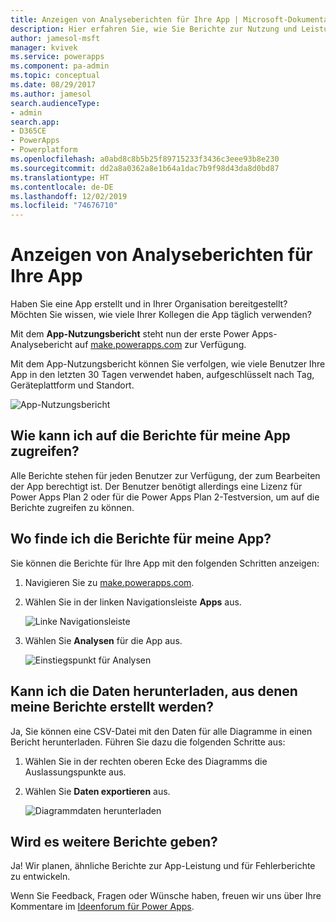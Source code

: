 ```yaml
---
title: Anzeigen von Analyseberichten für Ihre App | Microsoft-Dokumentation
description: Hier erfahren Sie, wie Sie Berichte zur Nutzung und Leistung Ihrer Power Apps-Apps anzeigen.
author: jamesol-msft
manager: kvivek
ms.service: powerapps
ms.component: pa-admin
ms.topic: conceptual
ms.date: 08/29/2017
ms.author: jamesol
search.audienceType:
- admin
search.app:
- D365CE
- PowerApps
- Powerplatform
ms.openlocfilehash: a0abd8c8b5b25f89715233f3436c3eee93b8e230
ms.sourcegitcommit: dd2a8a0362a8e1b64a1dac7b9f98d43da8d0bd87
ms.translationtype: HT
ms.contentlocale: de-DE
ms.lasthandoff: 12/02/2019
ms.locfileid: "74676710"
---
```

# <a name="view-analytics-reports-for-your-app"></a>Anzeigen von Analyseberichten für Ihre App
Haben Sie eine App erstellt und in Ihrer Organisation bereitgestellt?  Möchten Sie wissen, wie viele Ihrer Kollegen die App täglich verwenden?

Mit dem **App-Nutzungsbericht** steht nun der erste Power Apps-Analysebericht auf [make.powerapps.com](https://make.powerapps.com/?utm_source=padocs&utm_medium=linkinadoc&utm_campaign=referralsfromdoc) zur Verfügung.

Mit dem App-Nutzungsbericht können Sie verfolgen, wie viele Benutzer Ihre App in den letzten 30 Tagen verwendet haben, aufgeschlüsselt nach Tag, Geräteplattform und Standort.

![App-Nutzungsbericht](./media/app-analytics/analytics.png)

## <a name="how-do-i-get-access-to-my-apps-reports"></a>Wie kann ich auf die Berichte für meine App zugreifen?
Alle Berichte stehen für jeden Benutzer zur Verfügung, der zum Bearbeiten der App berechtigt ist. Der Benutzer benötigt allerdings eine Lizenz für Power Apps Plan 2 oder für die Power Apps Plan 2-Testversion, um auf die Berichte zugreifen zu können.

## <a name="where-do-i-find-my-apps-reports"></a>Wo finde ich die Berichte für meine App?
Sie können die Berichte für Ihre App mit den folgenden Schritten anzeigen:

1. Navigieren Sie zu [make.powerapps.com](https://make.powerapps.com/?utm_source=padocs&utm_medium=linkinadoc&utm_campaign=referralsfromdoc).
2. Wählen Sie in der linken Navigationsleiste **Apps** aus.
   
    ![Linke Navigationsleiste](./media/app-analytics/left-nav.png)
3. Wählen Sie **Analysen** für die App aus.
   
    ![Einstiegspunkt für Analysen](./media/app-analytics/analytics-entry-point.png)

## <a name="can-i-download-the-data-behind-my-reports"></a>Kann ich die Daten herunterladen, aus denen meine Berichte erstellt werden?
Ja, Sie können eine CSV-Datei mit den Daten für alle Diagramme in einen Bericht herunterladen. Führen Sie dazu die folgenden Schritte aus:

1. Wählen Sie in der rechten oberen Ecke des Diagramms die Auslassungspunkte aus.
2. Wählen Sie **Daten exportieren** aus.
   
    ![Diagrammdaten herunterladen](./media/app-analytics/analytics-download.png)

## <a name="are-there-going-to-be-any-other-reports"></a>Wird es weitere Berichte geben?
Ja! Wir planen, ähnliche Berichte zur App-Leistung und für Fehlerberichte zu entwickeln.

Wenn Sie Feedback, Fragen oder Wünsche haben, freuen wir uns über Ihre Kommentare im [Ideenforum für Power Apps](https://powerusers.microsoft.com/t5/PowerApps-Ideas/idb-p/PowerAppsIdeas).

